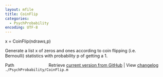 ```yaml
---
layout: mfile
title: CoinFlip
categories:
  - PsychProbability
encoding: UTF-8
---
```


x = CoinFlip(ndraws,p)  

Generate a list x of zeros and ones according to coin flipping (i.e.  
Bernoulli) statistics with probability p of getting a 1.  


<div class="code_header" style="text-align:right;">
  <span style="float:left;">Path&nbsp;&nbsp;</span> <span class="counter">Retrieve <a href=
  "https://raw.github.com/Psychtoolbox-3/Psychtoolbox-3/beta/./PsychProbability/CoinFlip.m">current version from GitHub</a> | View <a href=
  "https://github.com/Psychtoolbox-3/Psychtoolbox-3/commits/beta/./PsychProbability/CoinFlip.m">changelog</a></span>
</div>
<div class="code">
  <code>./PsychProbability/CoinFlip.m</code>
</div>

